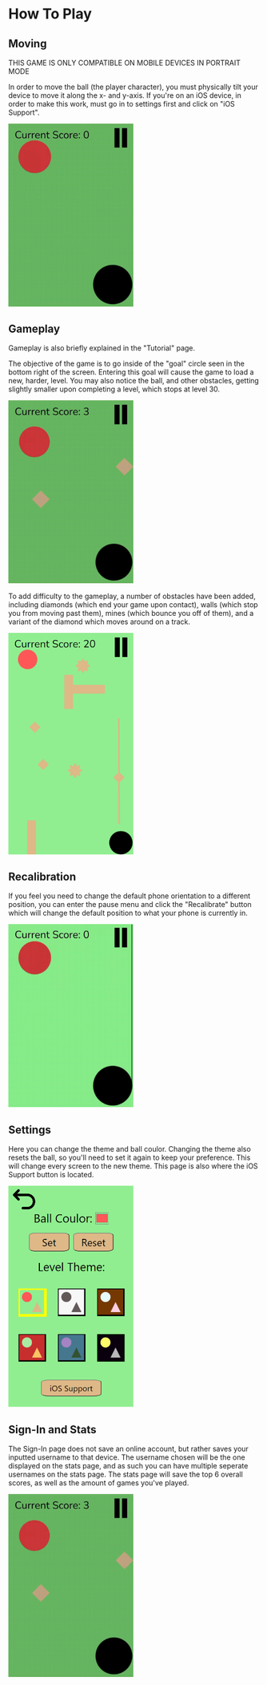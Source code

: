 # How To Play
## Moving

THIS GAME IS ONLY COMPATIBLE ON MOBILE DEVICES IN PORTRAIT MODE

In order to move the ball (the player character), you must physically tilt your device to move it along the x- and y-axis.
If you're on an iOS device, in order to make this work, must go in to settings first and click on "iOS Support".

<img src="/myPWA/public/gifs/moving.gif" width="250" height="364.67"/>

## Gameplay

Gameplay is also briefly explained in the "Tutorial" page.

The objective of the game is to go inside of the "goal" circle seen in the bottom right of the screen. Entering this goal will cause the game to load a new, harder, level. You may also notice the ball, and other obstacles, getting slightly smaller upon completing a level, which stops at level 30.

<img src="/myPWA/public/gifs/goal.gif" width="250" height="364.67"/>

To add difficulty to the gameplay, a number of obstacles have been added, including diamonds (which end your game upon contact), walls (which stop you from moving past them), mines (which bounce you off of them), and a variant of the diamond which moves around on a track.

<img src="/myPWA/public/icons/obstacleSS.png" width="250" height="441.52"/>

## Recalibration

If you feel you need to change the default phone orientation to a different position, you can enter the pause menu and click the "Recalibrate" button which will change the default position to what your phone is currently in.

<img src="/myPWA/public/gifs/calibrate.gif" width="250" height="364.67"/>

## Settings

Here you can change the theme and ball coulor. Changing the theme also resets the ball, so you'll need to set it again to keep your preference. This will change every screen to the new theme.
This page is also where the iOS Support button is located.

<img src="/myPWA/public/icons/settingsSS.png" width="250" height="441.52"/>

## Sign-In and Stats

The Sign-In page does not save an online account, but rather saves your inputted username to that device. The username chosen will be the one displayed on the stats page, and as such you can have multiple seperate usernames on the stats page. 
The stats page will save the top 6 overall scores, as well as the amount of games you've played.

<img src="/myPWA/public/gifs/goal.gif" width="250" height="364.67"/>